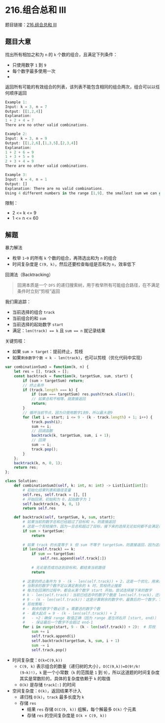 # 216.组合总和 III

题目链接：[216.组合总和 III](https://leetcode.cn/problems/combination-sum-iii/)

## 题目大意

找出所有相加之和为 `n` 的 `k` 个数的组合，且满足下列条件：
- 只使用数字 `1` 到 `9`
- 每个数字最多使用一次 
- 
返回所有可能的有效组合的列表，该列表不能包含相同的组合两次，组合可以以任何顺序返回

```js
Example 1:
Input: k = 3, n = 7
Output: [[1,2,4]]
Explanation:
1 + 2 + 4 = 7
There are no other valid combinations.

Example 2:
Input: k = 3, n = 9
Output: [[1,2,6],[1,3,5],[2,3,4]]
Explanation:
1 + 2 + 6 = 9
1 + 3 + 5 = 9
2 + 3 + 4 = 9
There are no other valid combinations.

Example 3:
Input: k = 4, n = 1
Output: []
Explanation: There are no valid combinations.
Using 4 different numbers in the range [1,9], the smallest sum we can get is 1+2+3+4 = 10 and since 10 > 1, there are no valid combination.
```

限制：
- 2 <= k <= 9
- 1 <= n <= 60

## 解题

暴力解法
- 枚举 `1~9` 的所有 `k` 个数的组合，再筛选出和为 `n` 的组合
- 时间复杂度是 `C(9, k)`，然后还要检查每组是否和为 `n`，效率低下

回溯法（Backtracking）
> 回溯本质是一个 `DFS` 的递归搜索树，用于枚举所有可能组合路径，在不满足条件时立刻“剪枝”返回

我们需追踪：
- 当前选择的组合 `track`
- 当前组合的和 `sum`
- 当前选择的起始数字 `start`
- 满足：`len(track) == k` 且 `sum == n` 就记录结果

关键剪枝：
- 如果 `sum > target`：提前终止，剪枝
- 如果`剩余数字个数 < k - len(track)`，也可以剪枝（优化代码中实现）

```js
var combinationSum3 = function(k, n) {
    let res = [], track = [];
    const backtrack = function(k, targetSum, sum, start) {
        if (sum > targetSum) return;
        // 终止条件
        if (track.length === k) {
            if (sum === targetSum) res.push(track.slice());
            // 如果总和不相等，就直接返回
            return;
        }
        // 循环当前节点，因为只使用数字1到9，所以最大是9
        for (let i = start; i <= 9 - (k - track.length) + 1; i++) {
            track.push(i);
            sum += i;
            // 回调函数
            backtrack(k, targetSum, sum, i + 1);
            // 回溯
            sum -= i;
            track.pop();
        }
    };
    backtrack(k, n, 0, 1);
    return res;
};
```
```python
class Solution:
    def combinationSum3(self, k: int, n: int) -> List[List[int]]:
        # 初始化结果列表和路径变量
        self.res, self.track = [], []
        # 开始回溯，初始和为 0，起始数字为 1
        self.backtrack(n, k, 0, 1)
        return self.res

    def backtrack(self, targetSum, k, sum, start):
        # 如果当前的数字总和已经超过了目标和 n，则直接返回
        # 这是一个剪枝操作，因为一旦总和超过了目标，接下来的选择无论如何都不会满足条件，所以不需要继续搜索
        if sum > targetSum:
            return 
        
        # 如果 track 的长度等于 k 但 sum 不等于 targetSum，则直接返回，因为这条路径已经无效
        if len(self.track) == k:
            if sum == targetSum:
                self.res.append(self.track[:])
            
            # 无论是否成功达到目标和，都结束当前路径
            return
        
        # 这里的终止条件为 9 - (k - len(self.track)) + 2，这是一个优化，用来减少不必要的搜索
        # 当剩余的数字个数不足以满足剩余的 k 时，剪枝终止搜索
        # 每次在回溯的过程中，都会从某个数字 start 开始，尝试选择接下来的数字
        # k - len(self.track)：当前已经选中的数字个数是 len(self.track)，还需再选择 k - len(self.track) 个数字
        # 9 - (k - len(self.track))：这是计算剩余的数字中，最靠后的一个数字，它能够提供足够的数字给后续选择
        # 剪枝策略：
        # - 剩余的数字个数必须 ≥ 需要选的数字个数
        # - 最大起点 = 9 - (k - len(self.track)) + 2
        #   - +2：确保 range 取值正确（因为 range 是左闭右开 [start, end)）
        #   - 保证最后一个数字不会超过 end-1
        for i in range(start, 9 - (k - len(self.track)) + 2):  # 剪枝
            sum += i  
            self.track.append(i) 
            self.backtrack(targetSum, k, sum, i + 1) 
            sum -= i 
            self.track.pop()  
```

- 时间复杂度：`O(k×C(9,k))`
  - `C(9, k)` 表示组合的数量（递归树的大小），`O(C(9,k))=O(9!/k!(9−k)!)`，`k` 是一个小常数（`k` 的范围是 `1` 到 `9`），所以这道题的时间复杂度其实是常数阶的，具体的复杂度依赖于 `k` 的取值
  - `O(k)` 是存储 `track[:]` 的时间
- 空间复杂度：`O(k)`，返回结果不计入
  - 递归栈 `O(k)`，`track` 最多长度为 `k`
  - 存储 `res`
    - 结果 `res` 存储 `O(C(9, k))` 组解，每个解最多 `O(k)` 个元素
    - 存储 `res` 的空间复杂度是 `O(k × C(9, k))`
  